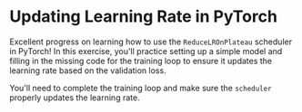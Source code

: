 # Updating Learning Rate in PyTorch

Excellent progress on learning how to use the `ReduceLROnPlateau` scheduler in PyTorch! In this exercise, you'll practice setting up a simple model and filling in the missing code for the training loop to ensure it updates the learning rate based on the validation loss.

You'll need to complete the training loop and make sure the `scheduler` properly updates the learning rate.